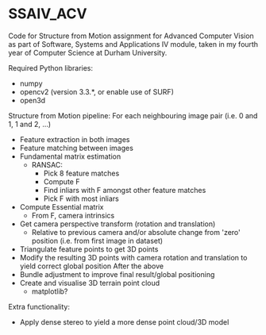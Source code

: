 # SSAIV_ACV
Code for Structure from Motion assignment for Advanced Computer Vision as part of Software, Systems and Applications IV module, taken in my fourth year of Computer Science at Durham University.

Required Python libraries:
- numpy
- opencv2 (version 3.3.*, or enable use of SURF)
- open3d

Structure from Motion pipeline:
For each neighbouring image pair (i.e. 0 and 1, 1 and 2, ...)
- Feature extraction in both images
- Feature matching between images
- Fundamental matrix estimation
    - RANSAC:
        - Pick 8 feature matches
        - Compute F
        - Find inliars with F amongst other feature matches
        - Pick F with most inliars
- Compute Essential matrix
    - From F, camera intrinsics
- Get camera perspective transform (rotation and translation)
    - Relative to previous camera and/or absolute change from 'zero' position (i.e. from first image in dataset)
- Triangulate feature points to get 3D points
- Modify the resulting 3D points with camera rotation and translation to yield correct global position
After the above
- Bundle adjustment to improve final result/global positioning
- Create and visualise 3D terrain point cloud
    - matplotlib?

Extra functionality:
- Apply dense stereo to yield a more dense point cloud/3D model